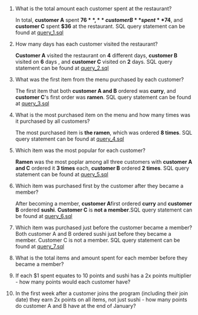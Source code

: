 1. What is the total amount each customer spent at the restaurant?

    In total, **customer A** spent **$76**, **customer B** spent **$74**, and **customer C** spent **$36** at the restaurant. SQL query statement can be found at [query_1.sql](query_1.sql)

2. How many days has each customer visited the restaurant?

    **Customer A** visited the restaurant on **4** different days, **customer B** visited on **6** days , and **customer C** visited on **2** days. SQL query statement can be found at [query_2.sql](query_2.sql)


3. What was the first item from the menu purchased by each customer?

    The first item that both **customer A and B** ordered was **curry**, and **customer C**'s first order was **ramen**. SQL query statement can be found at [query_3.sql](query_3.sql)

4. What is the most purchased item on the menu and how many times was it purchased by all customers?

    The most purchased item is **the ramen**, which was ordered **8 times**. SQL query statement can be found at [query_4.sql](query_4.sql)

5. Which item was the most popular for each customer?

     **Ramen** was the most poplar among all three customers with **customer A and C** ordered it **3 times** each, **customer B** ordered **2 times**. SQL query statement can be found at [query_5.sql](query_5.sql)

6. Which item was purchased first by the customer after they became a member?

    After becoming a member, **customer A**first ordered **curry** and **customer B** ordered **sushi**. **Customer C** is **not a member**.SQL query statement can be found at [query_6.sql](query_6.sql)

7. Which item was purchased just before the customer became a member?
    Both customer A and B ordered sushi just before they became a member. Customer C is not a member. SQL query statement can be found at [query_7.sql](query_7.sql)
8. What is the total items and amount spent for each member before they became a member?
9. If each $1 spent equates to 10 points and sushi has a 2x points multiplier - how many points would each customer have?
10. In the first week after a customer joins the program (including their join date) they earn 2x points on all items, not just sushi - how many points do customer A and B have at the end of January?